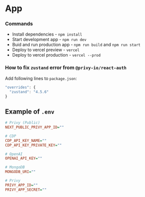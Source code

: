 # App

### Commands

- Install dependencies - `npm install`
- Start development app - `npm run dev`
- Buid and run production app - `npm run build` and `npm run start`
- Deploy to vercel preview - `vercel`
- Deploy to vercel production - `vercel --prod`

### How to fix `zustand` error from `@privy-io/react-auth`

Add following lines to `package.json`:

```js
"overrides": {
  "zustand": "4.5.6"
}
```

## Example of `.env`

```ini
# Privy (Public)
NEXT_PUBLIC_PRIVY_APP_ID=""

# CDP
CDP_API_KEY_NAME=""
CDP_API_KEY_PRIVATE_KEY=""

# OpenAI
OPENAI_API_KEY=""

# MongoDB
MONGODB_URI=""

# Privy
PRIVY_APP_ID=""
PRIVY_APP_SECRET=""
```
